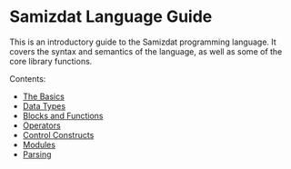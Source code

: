 Samizdat Language Guide
=======================

This is an introductory guide to the Samizdat programming language. It
covers the syntax and semantics of the language, as well as some
of the core library functions.

Contents:

* [The Basics](01-basics.md)
* [Data Types](02-data.md)
* [Blocks and Functions](03-functions.md)
* [Operators](04-operators.md)
* [Control Constructs](05-control.md)
* [Modules](06-modules.md)
* [Parsing](07-parsing.md)
